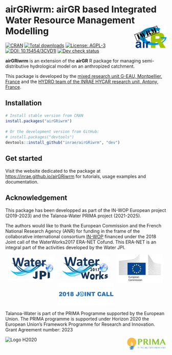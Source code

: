 
<!-- README.md is generated from README.Rmd. Please edit that file -->

# airGRiwrm: airGR based Integrated Water Resource Management Modelling <img src="man/figures/logo.png" align="right" width="20%"/>

<!-- badges: start -->

[![CRAN](https://www.r-pkg.org/badges/version-ago/airGRiwrm)](https://cran.r-project.org/package=airGRiwrm)
[![Total
downloads](https://cranlogs.r-pkg.org/badges/grand-total/airGRiwrm)](https://cran.r-project.org/package=airGRiwrm)
[![License:
AGPL-3](https://img.shields.io/badge/license-AGPL--3-orange.svg)](https://cran.r-project.org/web/licenses/AGPL-3)
[![DOI:
10.15454/3CVD1I](https://img.shields.io/badge/doi-10.15454%2F3CVD1I-purple)](https://doi.org/10.15454/3CVD1I)
[![Dev check
status](https://gitlab.irstea.fr/in-wop/airGRiwrm/badges/dev/pipeline.svg)](https://gitlab.irstea.fr/in-wop/airGRiwrm/-/pipelines)
<!-- badges: end -->

**airGRiwrm** is an extension of the **airGR** R package for managing
semi-distributive hydrological model on an anthropized catchment.

This package is developed by the [mixed research unit G-EAU,
Montpellier, France](https://g-eau.fr) and the [HYDRO team of the INRAE
HYCAR research unit, Antony, France](https://webgr.inrae.fr/en/home/).

## Installation

``` r
# Install stable version from CRAN
install.packages("airGRiwrm")

# Or the development version from GitHub:
# install.packages("devtools")
devtools::install_github("inrae/airGRiwrm", "dev")
```

## Get started

Visit the website dedicated to the package at
<https://inrae.github.io/airGRiwrm> for tutorials, usage examples and
documentation.

## Acknowledgement

This package has been developped as part of the IN-WOP European project
(2019-2023) and the Talanoa-Water PRIMA project (2021-2025).

The authors would like to thank the European Commission and the French
National Research Agency (ANR) for funding in the frame of the
collaborative international consortium
[IN-WOP](http://www.waterjpi.eu/joint-calls/joint-call-2018-waterworks-2017/booklet/in-wop)
financed under the 2018 Joint call of the WaterWorks2017 ERA-NET Cofund.
This ERA-NET is an integral part of the activities developed by the
Water JPI.

<p style="display: flex; flex-wrap: wrap; justify-content: space-around; align-items: center;">
<img src="man/figures/logo_water_jpi.png" alt="Water JPI"/>
<img src="man/figures/logo_water_works_2017.png" alt="Water Works 2017"/>
<img src="man/figures/logo_european_commission.jpg" alt="European Commission"/>
<img src="man/figures/logo_2018_joint_call.png" alt="2018 Joint call"/>
</p>

Talanoa-Water is part of the PRIMA Programme supported by the European
Union. The PRIMA programme is supported under Horizon 2020 the European
Union’s Framework Programme for Research and Innovation. Grant Agreement
number: 2023

<p style="display: flex; justify-content: space-between;">
<img src="https://upload.wikimedia.org/wikipedia/commons/2/29/Horizon_2020_Logo.png" alt="Logo H2020" width="25%"/>
<img src="man/figures/logo_prima.png" alt="Logo PRIMA"  width="25%"/>
</p>
